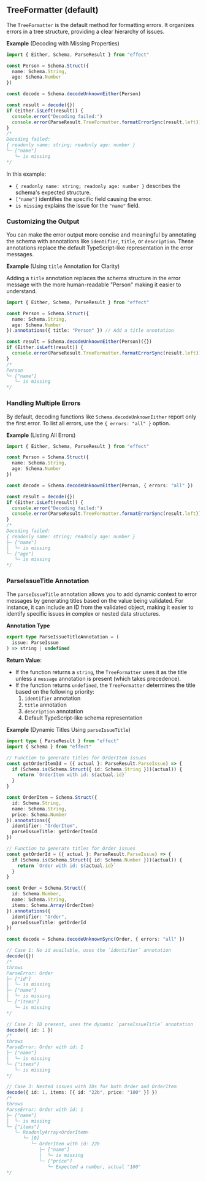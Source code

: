 ## TreeFormatter (default)

The `TreeFormatter` is the default method for formatting errors. It organizes errors in a tree structure, providing a clear hierarchy of issues.

**Example** (Decoding with Missing Properties)

```ts twoslash
import { Either, Schema, ParseResult } from "effect"

const Person = Schema.Struct({
  name: Schema.String,
  age: Schema.Number
})

const decode = Schema.decodeUnknownEither(Person)

const result = decode({})
if (Either.isLeft(result)) {
  console.error("Decoding failed:")
  console.error(ParseResult.TreeFormatter.formatErrorSync(result.left))
}
/*
Decoding failed:
{ readonly name: string; readonly age: number }
└─ ["name"]
   └─ is missing
*/
```

In this example:

- `{ readonly name: string; readonly age: number }` describes the schema's expected structure.
- `["name"]` identifies the specific field causing the error.
- `is missing` explains the issue for the `"name"` field.

### Customizing the Output

You can make the error output more concise and meaningful by annotating the schema with annotations like `identifier`, `title`, or `description`. These annotations replace the default TypeScript-like representation in the error messages.

**Example** (Using `title` Annotation for Clarity)

Adding a `title` annotation replaces the schema structure in the error message with the more human-readable "Person" making it easier to understand.

```ts twoslash
import { Either, Schema, ParseResult } from "effect"

const Person = Schema.Struct({
  name: Schema.String,
  age: Schema.Number
}).annotations({ title: "Person" }) // Add a title annotation

const result = Schema.decodeUnknownEither(Person)({})
if (Either.isLeft(result)) {
  console.error(ParseResult.TreeFormatter.formatErrorSync(result.left))
}
/*
Person
└─ ["name"]
   └─ is missing
*/
```

### Handling Multiple Errors

By default, decoding functions like `Schema.decodeUnknownEither` report only the first error. To list all errors, use the `{ errors: "all" }` option.

**Example** (Listing All Errors)

```ts twoslash
import { Either, Schema, ParseResult } from "effect"

const Person = Schema.Struct({
  name: Schema.String,
  age: Schema.Number
})

const decode = Schema.decodeUnknownEither(Person, { errors: "all" })

const result = decode({})
if (Either.isLeft(result)) {
  console.error("Decoding failed:")
  console.error(ParseResult.TreeFormatter.formatErrorSync(result.left))
}
/*
Decoding failed:
{ readonly name: string; readonly age: number }
├─ ["name"]
│  └─ is missing
└─ ["age"]
   └─ is missing
*/
```

### ParseIssueTitle Annotation

The `parseIssueTitle` annotation allows you to add dynamic context to error messages by generating titles based on the value being validated. For instance, it can include an ID from the validated object, making it easier to identify specific issues in complex or nested data structures.

**Annotation Type**

```ts
export type ParseIssueTitleAnnotation = (
  issue: ParseIssue
) => string | undefined
```

**Return Value**:

- If the function returns a `string`, the `TreeFormatter` uses it as the title unless a `message` annotation is present (which takes precedence).
- If the function returns `undefined`, the `TreeFormatter` determines the title based on the following priority:
  1. `identifier` annotation
  2. `title` annotation
  3. `description` annotation
  4. Default TypeScript-like schema representation

**Example** (Dynamic Titles Using `parseIssueTitle`)

```ts twoslash
import type { ParseResult } from "effect"
import { Schema } from "effect"

// Function to generate titles for OrderItem issues
const getOrderItemId = ({ actual }: ParseResult.ParseIssue) => {
  if (Schema.is(Schema.Struct({ id: Schema.String }))(actual)) {
    return `OrderItem with id: ${actual.id}`
  }
}

const OrderItem = Schema.Struct({
  id: Schema.String,
  name: Schema.String,
  price: Schema.Number
}).annotations({
  identifier: "OrderItem",
  parseIssueTitle: getOrderItemId
})

// Function to generate titles for Order issues
const getOrderId = ({ actual }: ParseResult.ParseIssue) => {
  if (Schema.is(Schema.Struct({ id: Schema.Number }))(actual)) {
    return `Order with id: ${actual.id}`
  }
}

const Order = Schema.Struct({
  id: Schema.Number,
  name: Schema.String,
  items: Schema.Array(OrderItem)
}).annotations({
  identifier: "Order",
  parseIssueTitle: getOrderId
})

const decode = Schema.decodeUnknownSync(Order, { errors: "all" })

// Case 1: No id available, uses the `identifier` annotation
decode({})
/*
throws
ParseError: Order
├─ ["id"]
│  └─ is missing
├─ ["name"]
│  └─ is missing
└─ ["items"]
   └─ is missing
*/

// Case 2: ID present, uses the dynamic `parseIssueTitle` annotation
decode({ id: 1 })
/*
throws
ParseError: Order with id: 1
├─ ["name"]
│  └─ is missing
└─ ["items"]
   └─ is missing
*/

// Case 3: Nested issues with IDs for both Order and OrderItem
decode({ id: 1, items: [{ id: "22b", price: "100" }] })
/*
throws
ParseError: Order with id: 1
├─ ["name"]
│  └─ is missing
└─ ["items"]
   └─ ReadonlyArray<OrderItem>
      └─ [0]
         └─ OrderItem with id: 22b
            ├─ ["name"]
            │  └─ is missing
            └─ ["price"]
               └─ Expected a number, actual "100"
*/
```
